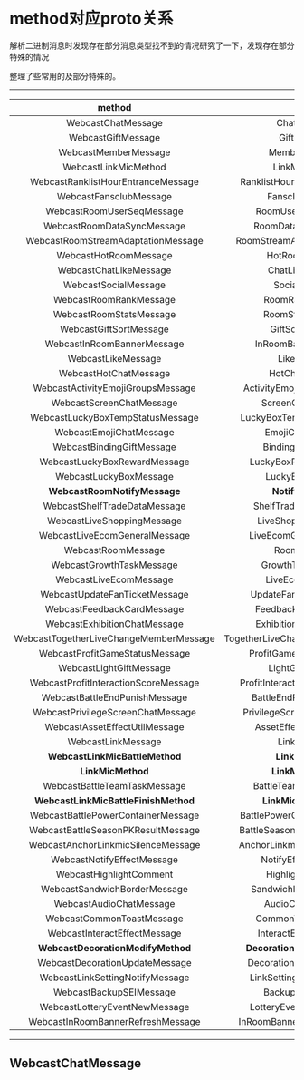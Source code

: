 # method对应proto关系

解析二进制消息时发现存在部分消息类型找不到的情况研究了一下，发现存在部分特殊的情况

整理了些常用的及部分特殊的。

-----------------------------------------

|                 method                 |              proto              |                           example                            |
| :------------------------------------: | :-----------------------------: | :----------------------------------------------------------: |
|           WebcastChatMessage           |           ChatMessage           |          [WebcastChatMessage](#WebcastChatMessage)           |
|           WebcastGiftMessage           |           GiftMessage           |          [WebcastGiftMessage](#WebcastGiftMessage)           |
|          WebcastMemberMessage          |          MemberMessage          |        [WebcastMemberMessage](#WebcastMemberMessage)         |
|          WebcastLinkMicMethod          |          LinkMicMethod          |        [WebcastLinkMicMethod](#WebcastLinkMicMethod)         |
|   WebcastRanklistHourEntranceMessage   |   RanklistHourEntranceMessage   | [WebcastRanklistHourEntranceMessage](#WebcastRanklistHourEntranceMessage) |
|         WebcastFansclubMessage         |         FansclubMessage         |      [WebcastFansclubMessage](#WebcastFansclubMessage)       |
|       WebcastRoomUserSeqMessage        |       RoomUserSeqMessage        |   [WebcastRoomUserSeqMessage](#WebcastRoomUserSeqMessage)    |
|       WebcastRoomDataSyncMessage       |       RoomDataSyncMessage       |  [WebcastRoomDataSyncMessage](#WebcastRoomDataSyncMessage)   |
|   WebcastRoomStreamAdaptationMessage   |   RoomStreamAdaptationMessage   | [WebcastRoomStreamAdaptationMessage](#WebcastRoomStreamAdaptationMessage) |
|         WebcastHotRoomMessage          |         HotRoomMessage          |       [WebcastHotRoomMessage](#WebcastHotRoomMessage)        |
|         WebcastChatLikeMessage         |         ChatLikeMessage         |      [WebcastChatLikeMessage](#WebcastChatLikeMessage)       |
|          WebcastSocialMessage          |          SocialMessage          |        [WebcastSocialMessage](#WebcastSocialMessage)         |
|         WebcastRoomRankMessage         |         RoomRankMessage         | [WebcastRoomRankMessage](#WebcastChWebcastRoomRankMessagetMessage) |
|        WebcastRoomStatsMessage         |        RoomStatsMessage         |     [WebcastRoomStatsMessage](#WebcastRoomStatsMessage)      |
|         WebcastGiftSortMessage         |         GiftSortMessage         |      [WebcastGiftSortMessage](#WebcastGiftSortMessage)       |
|       WebcastInRoomBannerMessage       |       InRoomBannerMessage       |  [WebcastInRoomBannerMessage](#WebcastInRoomBannerMessage)   |
|           WebcastLikeMessage           |           LikeMessage           |          [WebcastLikeMessage](#WebcastLikeMessage)           |
|         WebcastHotChatMessage          |         HotChatMessage          |       [WebcastHotChatMessage](#WebcastHotChatMessage)        |
|   WebcastActivityEmojiGroupsMessage    |   ActivityEmojiGroupsMessage    | [WebcastActivityEmojiGroupsMessage](#WebcastActivityEmojiGroupsMessage) |
|        WebcastScreenChatMessage        |        ScreenChatMessage        |    [WebcastScreenChatMessage](#WebcastScreenChatMessage)     |
|    WebcastLuckyBoxTempStatusMessage    |    LuckyBoxTempStatusMessage    | [WebcastLuckyBoxTempStatusMessage](#WebcastLuckyBoxTempStatusMessage) |
|        WebcastEmojiChatMessage         |        EmojiChatMessage         |     [WebcastEmojiChatMessage](#WebcastEmojiChatMessage)      |
|       WebcastBindingGiftMessage        |       BindingGiftMessage        |   [WebcastBindingGiftMessage](#WebcastBindingGiftMessage)    |
|      WebcastLuckyBoxRewardMessage      |      LuckyBoxRewardMessage      | [WebcastLuckyBoxRewardMessage](#WebcastLuckyBoxRewardMessage) |
|         WebcastLuckyBoxMessage         |         LuckyBoxMessage         |      [WebcastLuckyBoxMessage](#WebcastLuckyBoxMessage)       |
|      **WebcastRoomNotifyMessage**      |        **NotifyMessage**        |    [WebcastRoomNotifyMessage](#WebcastRoomNotifyMessage)     |
|      WebcastShelfTradeDataMessage      |      ShelfTradeDataMessage      | [WebcastShelfTradeDataMessage](#WebcastShelfTradeDataMessage) |
|       WebcastLiveShoppingMessage       |       LiveShoppingMessage       |  [WebcastLiveShoppingMessage](#WebcastLiveShoppingMessage)   |
|     WebcastLiveEcomGeneralMessage      |     LiveEcomGeneralMessage      | [WebcastLiveEcomGeneralMessage](#WebcastLiveEcomGeneralMessage) |
|           WebcastRoomMessage           |           RoomMessage           |          [WebcastRoomMessage](#WebcastRoomMessage)           |
|        WebcastGrowthTaskMessage        |        GrowthTaskMessage        |    [WebcastGrowthTaskMessage](#WebcastGrowthTaskMessage)     |
|         WebcastLiveEcomMessage         |         LiveEcomMessage         |      [WebcastLiveEcomMessage](#WebcastLiveEcomMessage)       |
|     WebcastUpdateFanTicketMessage      |     UpdateFanTicketMessage      | [WebcastUpdateFanTicketMessage](#WebcastUpdateFanTicketMessage) |
|       WebcastFeedbackCardMessage       |       FeedbackCardMessage       |  [WebcastFeedbackCardMessage](#WebcastFeedbackCardMessage)   |
|      WebcastExhibitionChatMessage      |      ExhibitionChatMessage      | [WebcastExhibitionChatMessage](#WebcastExhibitionChatMessage) |
| WebcastTogetherLiveChangeMemberMessage | TogetherLiveChangeMemberMessage | [WebcastTogetherLiveChangeMemberMessage](#WebcastTogetherLiveChangeMemberMessage) |
|     WebcastProfitGameStatusMessage     |     ProfitGameStatusMessage     | [WebcastProfitGameStatusMessage](#WebcastProfitGameStatusMessage) |
|        WebcastLightGiftMessage         |        LightGiftMessage         |     [WebcastLightGiftMessage](#WebcastLightGiftMessage)      |
|  WebcastProfitInteractionScoreMessage  |  ProfitInteractionScoreMessage  | [WebcastProfitInteractionScoreMessage](#WebcastProfitInteractionScoreMessage) |
|     WebcastBattleEndPunishMessage      |     BattleEndPunishMessage      | [WebcastBattleEndPunishMessage](#WebcastBattleEndPunishMessage) |
|   WebcastPrivilegeScreenChatMessage    |   PrivilegeScreenChatMessage    | [WebcastPrivilegeScreenChatMessage](#WebcastPrivilegeScreenChatMessage) |
|     WebcastAssetEffectUtilMessage      |     AssetEffectUtilMessage      | [WebcastAssetEffectUtilMessage](#WebcastAssetEffectUtilMessage) |
|           WebcastLinkMessage           |           LinkMessage           |          [WebcastLinkMessage](#WebcastLinkMessage)           |
|     **WebcastLinkMicBattleMethod**     |        **LinkMicBattle**        |  [WebcastLinkMicBattleMethod](#WebcastLinkMicBattleMethod)   |
|           **LinkMicMethod**            |        **LinkMicMethod**        |               [LinkMicMethod](#LinkMicMethod)                |
|      WebcastBattleTeamTaskMessage      |      BattleTeamTaskMessage      | [WebcastBattleTeamTaskMessage](#WebcastBattleTeamTaskMessage) |
|  **WebcastLinkMicBattleFinishMethod**  |     **LinkMicBattleFinish**     | [WebcastLinkMicBattleFinishMethod](#WebcastLinkMicBattleFinishMethod) |
|   WebcastBattlePowerContainerMessage   |   BattlePowerContainerMessage   | [WebcastBattlePowerContainerMessage](#WebcastBattlePowerContainerMessage) |
|   WebcastBattleSeasonPKResultMessage   |   BattleSeasonPKResultMessage   | [WebcastBattleSeasonPKResultMessage](#WebcastBattleSeasonPKResultMessage) |
|   WebcastAnchorLinkmicSilenceMessage   |   AnchorLinkmicSilenceMessage   | [WebcastAnchorLinkmicSilenceMessage](#WebcastAnchorLinkmicSilenceMessage) |
|       WebcastNotifyEffectMessage       |       NotifyEffectMessage       |  [WebcastNotifyEffectMessage](#WebcastNotifyEffectMessage)   |
|        WebcastHighlightComment         |        HighlightComment         |     [WebcastHighlightComment](#WebcastHighlightComment)      |
|      WebcastSandwichBorderMessage      |      SandwichBorderMessage      | [WebcastSandwichBorderMessage](#WebcastSandwichBorderMessage) |
|        WebcastAudioChatMessage         |        AudioChatMessage         |     [WebcastAudioChatMessage](#WebcastAudioChatMessage)      |
|       WebcastCommonToastMessage        |       CommonToastMessage        |   [WebcastCommonToastMessage](#WebcastCommonToastMessage)    |
|      WebcastInteractEffectMessage      |      InteractEffectMessage      | [WebcastInteractEffectMessage](#WebcastInteractEffectMessage) |
|   **WebcastDecorationModifyMethod**    |   **DecorationModifyMessage**   | [WebcastDecorationModifyMethod](#WebcastDecorationModifyMethod) |
|     WebcastDecorationUpdateMessage     |     DecorationUpdateMessage     | [WebcastDecorationUpdateMessage](#WebcastDecorationUpdateMessage) |
|    WebcastLinkSettingNotifyMessage     |    LinkSettingNotifyMessage     | [WebcastLinkSettingNotifyMessage](#WebcastLinkSettingNotifyMessage) |
|        WebcastBackupSEIMessage         |        BackupSEIMessage         |     [WebcastBackupSEIMessage](#WebcastBackupSEIMessage)      |
|     WebcastLotteryEventNewMessage      |     LotteryEventNewMessage      | [WebcastLotteryEventNewMessage](#WebcastLotteryEventNewMessage) |
|   WebcastInRoomBannerRefreshMessage    |   InRoomBannerRefreshMessage    | [WebcastInRoomBannerRefreshMessage](#WebcastInRoomBannerRefreshMessage) |



--------------------



## WebcastChatMessage

